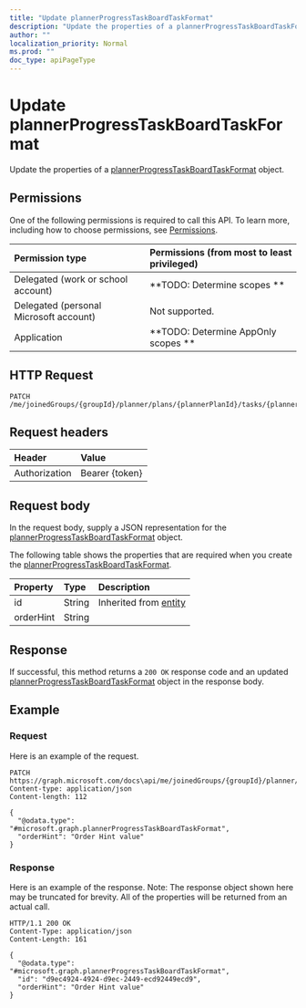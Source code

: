 ```yaml
---
title: "Update plannerProgressTaskBoardTaskFormat"
description: "Update the properties of a plannerProgressTaskBoardTaskFormat object."
author: ""
localization_priority: Normal
ms.prod: ""
doc_type: apiPageType
---
```


# Update plannerProgressTaskBoardTaskFormat

Update the properties of a [plannerProgressTaskBoardTaskFormat](../resources/plannerprogresstaskboardtaskformat.md) object.

## Permissions
One of the following permissions is required to call this API. To learn more, including how to choose permissions, see [Permissions](/concepts/permissions-reference.md).

|Permission type|Permissions (from most to least privileged)|
|:---|:---|
|Delegated (work or school account)|**TODO: Determine scopes **|
|Delegated (personal Microsoft account)|Not supported.|
|Application|**TODO: Determine AppOnly scopes **|

## HTTP Request
<!-- {
  "blockType": "ignored"
}
-->
``` http
PATCH /me/joinedGroups/{groupId}/planner/plans/{plannerPlanId}/tasks/{plannerTaskId}/progressTaskBoardFormat
```

## Request headers
|Header|Value|
|:---|:---|
|Authorization|Bearer {token}|

## Request body
In the request body, supply a JSON representation for the [plannerProgressTaskBoardTaskFormat](../resources/plannerProgressTaskBoardTaskFormat.md) object.

The following table shows the properties that are required when you create the [plannerProgressTaskBoardTaskFormat](../resources/plannerprogresstaskboardtaskformat.md).

|Property|Type|Description|
|:---|:---|:---|
|id|String| Inherited from [entity](../resources/entity.md)|
|orderHint|String||



## Response
If successful, this method returns a `200 OK` response code and an updated [plannerProgressTaskBoardTaskFormat](../resources/plannerprogresstaskboardtaskformat.md) object in the response body.

## Example

### Request
Here is an example of the request.
<!-- {
  "blockType": "request",
  "name": "update_plannerprogresstaskboardtaskformat"
}
-->
``` http
PATCH https://graph.microsoft.com/docs\api/me/joinedGroups/{groupId}/planner/plans/{plannerPlanId}/tasks/{plannerTaskId}/progressTaskBoardFormat
Content-type: application/json
Content-length: 112

{
  "@odata.type": "#microsoft.graph.plannerProgressTaskBoardTaskFormat",
  "orderHint": "Order Hint value"
}
```

### Response
Here is an example of the response. Note: The response object shown here may be truncated for brevity. All of the properties will be returned from an actual call.
<!-- {
  "blockType": "response",
  "truncated": true
}
-->
``` http
HTTP/1.1 200 OK
Content-Type: application/json
Content-Length: 161

{
  "@odata.type": "#microsoft.graph.plannerProgressTaskBoardTaskFormat",
  "id": "d9ec4924-4924-d9ec-2449-ecd92449ecd9",
  "orderHint": "Order Hint value"
}
```

